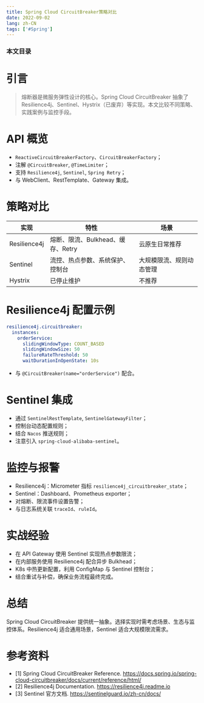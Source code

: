 ```yaml
---
title: Spring Cloud CircuitBreaker策略对比
date: 2022-09-02
lang: zh-CN
tags: ['#Spring']
---
```


### 本文目录
<!-- toc -->

# 引言
> 熔断器是微服务弹性设计的核心。Spring Cloud CircuitBreaker 抽象了 Resilience4j、Sentinel、Hystrix（已废弃）等实现。本文比较不同策略、实践案例与监控手段。

# API 概览
- `ReactiveCircuitBreakerFactory`、`CircuitBreakerFactory`；
- 注解 `@CircuitBreaker`, `@TimeLimiter`；
- 支持 `Resilience4j`, `Sentinel`, `Spring Retry`；
- 与 WebClient、RestTemplate、Gateway 集成。

# 策略对比
| 实现 | 特性 | 场景 |
| --- | --- | --- |
| Resilience4j | 熔断、限流、Bulkhead、缓存、Retry | 云原生日常推荐 |
| Sentinel | 流控、热点参数、系统保护、控制台 | 大规模限流、规则动态管理 |
| Hystrix | 已停止维护 | 不推荐 |

# Resilience4j 配置示例
```yaml
resilience4j.circuitbreaker:
  instances:
    orderService:
      slidingWindowType: COUNT_BASED
      slidingWindowSize: 50
      failureRateThreshold: 50
      waitDurationInOpenState: 10s
```
- 与 `@CircuitBreaker(name="orderService")` 配合。

# Sentinel 集成
- 通过 `SentinelRestTemplate`, `SentinelGatewayFilter`；
- 控制台动态配置规则；
- 结合 `Nacos` 推送规则；
- 注意引入 `spring-cloud-alibaba-sentinel`。

# 监控与报警
- Resilience4j：Micrometer 指标 `resilience4j_circuitbreaker_state`；
- Sentinel：Dashboard、Prometheus exporter；
- 对熔断、限流事件设置告警；
- 与日志系统关联 `traceId`、`ruleId`。

# 实战经验
- 在 API Gateway 使用 Sentinel 实现热点参数限流；
- 在内部服务使用 Resilience4j 配合异步 Bulkhead；
- K8s 中热更新配置，利用 ConfigMap 与 Sentinel 控制台；
- 结合重试与补偿，确保业务流程最终完成。

# 总结
Spring Cloud CircuitBreaker 提供统一抽象。选择实现时需考虑场景、生态与监控体系。Resilience4j 适合通用场景，Sentinel 适合大规模限流需求。

# 参考资料
- [1] Spring Cloud CircuitBreaker Reference. https://docs.spring.io/spring-cloud-circuitbreaker/docs/current/reference/html/
- [2] Resilience4j Documentation. https://resilience4j.readme.io
- [3] Sentinel 官方文档. https://sentinelguard.io/zh-cn/docs/
